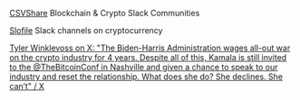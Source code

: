 
[CSVShare](https://csvshare.com/view/Vk_tfwlTX)
Blockchain & Crypto Slack Communities

[Slofile](https://slofile.com/category/Crypto)
Slack channels on cryptocurrency

[Tyler Winklevoss on X: "The Biden-Harris Administration wages all-out war on the crypto industry for 4 years. Despite all of this, Kamala is still invited to the @TheBitcoinConf in Nashville and given a chance to speak to our industry and reset the relationship. What does she do? She declines. She can’t" / X](https://x.com/tyler/status/1816195372760666444)
